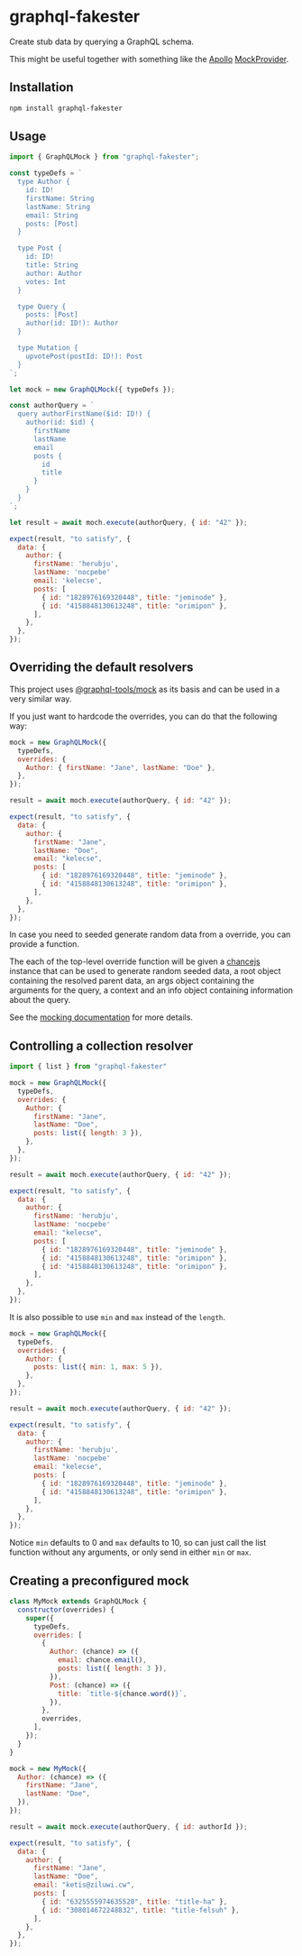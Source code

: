 # graphql-fakester

Create stub data by querying a GraphQL schema.

This might be useful together with something like the [Apollo](https://www.apollographql.com/) [MockProvider](https://www.apollographql.com/docs/react/development-testing/testing/).

## Installation

```sh
npm install graphql-fakester
```

## Usage

```js
import { GraphQLMock } from "graphql-fakester";

const typeDefs = `
  type Author {
    id: ID!
    firstName: String
    lastName: String
    email: String
    posts: [Post]
  }

  type Post {
    id: ID!
    title: String
    author: Author
    votes: Int
  }

  type Query {
    posts: [Post]
    author(id: ID!): Author
  }

  type Mutation {
    upvotePost(postId: ID!): Post
  }
`;

let mock = new GraphQLMock({ typeDefs });

const authorQuery = `
  query authorFirstName($id: ID!) {
    author(id: $id) {
      firstName
      lastName
      email
      posts {
        id
        title
      }
    }
  }
`;

let result = await moch.execute(authorQuery, { id: "42" });

expect(result, "to satisfy", {
  data: {
    author: {
      firstName: 'herubju',
      lastName: 'nocpebe'
      email: 'kelecse',
      posts: [
        { id: "1828976169320448", title: "jeminode" },
        { id: "4158848130613248", title: "orimipon" },
      ],
    },
  },
});
```

## Overriding the default resolvers

This project uses [@graphql-tools/mock](https://www.graphql-tools.com/docs/mocking) as its basis and can be used in a very similar way.

If you just want to hardcode the overrides, you can do that the following way:

```js
mock = new GraphQLMock({
  typeDefs,
  overrides: {
    Author: { firstName: "Jane", lastName: "Doe" },
  },
});

result = await moch.execute(authorQuery, { id: "42" });

expect(result, "to satisfy", {
  data: {
    author: {
      firstName: "Jane",
      lastName: "Doe",
      email: "kelecse",
      posts: [
        { id: "1828976169320448", title: "jeminode" },
        { id: "4158848130613248", title: "orimipon" },
      ],
    },
  },
});
```

In case you need to seeded generate random data from a override, you can provide a function.

The each of the top-level override function will be given a [chancejs](https://www.chancejs.com) instance that can be used to generate random seeded data, a root object containing the resolved parent data, an args object containing the arguments for the query, a context and an info object containing information about the query.

See the [mocking documentation](https://www.graphql-tools.com/docs/mocking) for more details.

## Controlling a collection resolver

```js
import { list } from "graphql-fakester"

mock = new GraphQLMock({
  typeDefs,
  overrides: {
    Author: {
      firstName: "Jane",
      lastName: "Doe",
      posts: list({ length: 3 }),
    },
  },
});

result = await moch.execute(authorQuery, { id: "42" });

expect(result, "to satisfy", {
  data: {
    author: {
      firstName: 'herubju',
      lastName: 'nocpebe'
      email: "kelecse",
      posts: [
        { id: "1828976169320448", title: "jeminode" },
        { id: "4158848130613248", title: "orimipon" },
        { id: "4158848130613248", title: "orimipon" },
      ],
    },
  },
});
```

It is also possible to use `min` and `max` instead of the `length`.

```js
mock = new GraphQLMock({
  typeDefs,
  overrides: {
    Author: {
      posts: list({ min: 1, max: 5 }),
    },
  },
});

result = await moch.execute(authorQuery, { id: "42" });

expect(result, "to satisfy", {
  data: {
    author: {
      firstName: 'herubju',
      lastName: 'nocpebe'
      email: "kelecse",
      posts: [
        { id: "1828976169320448", title: "jeminode" },
        { id: "4158848130613248", title: "orimipon" },
      ],
    },
  },
});
```

Notice `min` defaults to 0 and `max` defaults to 10, so can just call the list function without any arguments, or only send in either `min` or `max`.

## Creating a preconfigured mock

```js
class MyMock extends GraphQLMock {
  constructor(overrides) {
    super({
      typeDefs,
      overrides: [
        {
          Author: (chance) => ({
            email: chance.email(),
            posts: list({ length: 3 }),
          }),
          Post: (chance) => ({
            title: `title-${chance.word()}`,
          }),
        },
        overrides,
      ],
    });
  }
}

mock = new MyMock({
  Author: (chance) => ({
    firstName: "Jane",
    lastName: "Doe",
  }),
});

result = await mock.execute(authorQuery, { id: authorId });

expect(result, "to satisfy", {
  data: {
    author: {
      firstName: "Jane",
      lastName: "Doe",
      email: "ketis@ziluwi.cw",
      posts: [
        { id: "6325555974635520", title: "title-ha" },
        { id: "308014672248832", title: "title-felsuh" },
      ],
    },
  },
});
```
